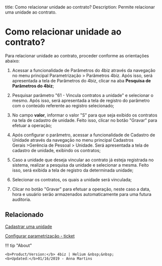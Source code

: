 title: Como relacionar unidade ao contrato?
Description: Permite relacionar uma unidade ao contrato.
# Como relacionar unidade ao contrato?

Para relacionar unidade ao contrato, proceder conforme as orientações abaixo:

1.  Acessar a funcionalidade de Parâmetros do 4biz através da navegação
    no menu principal Parametrização \> Parâmetros 4biz. Após isso, será
    apresentada a tela de Parâmetros do 4biz, clicar na aba **Pesquisa
    de Parâmetros do 4biz**;

2.  Pesquisar parâmetro "61 - Vincula contratos a unidade" e selecionar
    o mesmo. Após isso, será apresentada a tela de registro do parâmetro com o
    conteúdo referente ao registro selecionado;

3.  No campo **valor**, informar o valor "S" para que seja exibido os contratos
    na tela de cadastro de unidade. Feito isso, clicar no botão "Gravar" para
    efetuar a operação;

4.  Após configurar o parâmetro, acessar a funcionalidade de Cadastro de
    Unidade através da navegação no menu principal Cadastros
    Gerais \>Gerência de Pessoal \> Unidade. Será apresentada a tela
    de cadastro de unidade, exibindo os contratos;

5.  Caso a unidade que deseja vincular ao contrato já esteja registrada no
    sistema, realizar a pesquisa da unidade e selecionar a mesma. Feito isso,
    será exibida a tela de registro da determinada unidade;

6.  Selecionar os contratos, os quais a unidade será vinculada;

7.  Clicar no botão "Gravar" para efetuar a operação, neste caso a data, hora e
    usuário serão armazenados automaticamente para uma futura auditoria.


Relacionado
-------

[Cadastrar uma unidade](/pt-br/4biz-helium/platform-administration/region-and-language/register-unit.html)

[Configurar parametrização - ticket](/pt-br/4biz-helium/platform-administration/parameters-list/configure-parametrization-ticket.html)


<!-- <i class='fa fa-youtube-play  fa-2x' style='color:#97ce17;vertical-align: middle;'> </i> [Video Library](https://www.youtube.com/playlist?list=PLB5qK2uzf2RN9wA1DbVHEot2QD2gW8_jq)'
-->
!!! tip "About"

    <b>Product/Version:</b> 4biz | Helium &nbsp;&nbsp;
    <b>Updated:</b>01/16/2019 - Anna Martins
